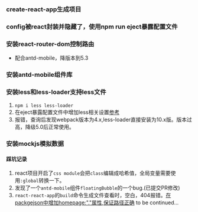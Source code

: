 ### create-react-app生成项目
### config被react封装并隐藏了，使用npm run eject暴露配置文件
### 安装react-router-dom控制路由
- 配合antd-mobile，降版本到5.3

### 安装antd-mobile组件库
### 安装less和less-loader支持less文件
1. `npm i less less-loader`
2. 在eject暴露配置文件中增加less相关设置[参考](https://www.cnblogs.com/shun1015/p/13520577.html)
3. 报错，查询后发现webpack版本为4.x,less-loader直接安装为10.x版。版本过高，降级5.0后正常使用。

### 安装mockjs模拟数据

#### 踩坑记录
1. react项目开启了`css module`会把`class`编辑成哈希值，全局变量需要使用`:global`转换一下。
2. 发现了一个`antd-mobile`组件`floatingBubble`的一个bug.(已提交PR修改)
3. `react-react-app`的`build`命令生成文件查看时，空白，404报错。[在packgejson中增加homepage:"."属性,保证路径正确](https://blog.csdn.net/tiangongkaiwu152368/article/details/80854683)
to be continued...